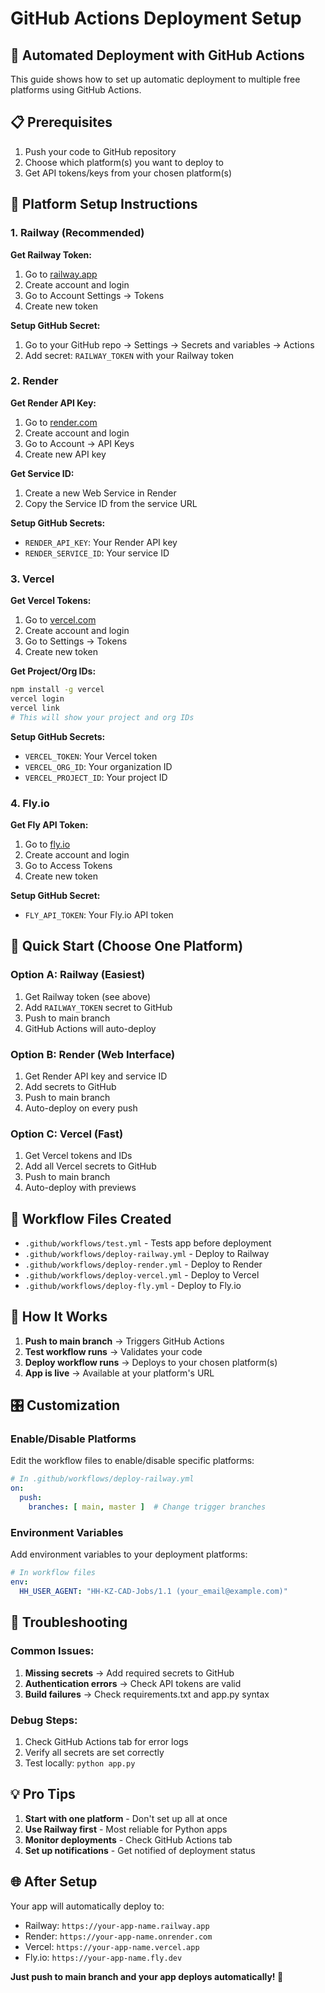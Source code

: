 # GitHub Actions Deployment Setup

## 🚀 Automated Deployment with GitHub Actions

This guide shows how to set up automatic deployment to multiple free platforms using GitHub Actions.

## 📋 Prerequisites

1. Push your code to GitHub repository
2. Choose which platform(s) you want to deploy to
3. Get API tokens/keys from your chosen platform(s)

## 🔧 Platform Setup Instructions

### 1. **Railway** (Recommended)

**Get Railway Token:**
1. Go to [railway.app](https://railway.app)
2. Create account and login
3. Go to Account Settings → Tokens
4. Create new token

**Setup GitHub Secret:**
1. Go to your GitHub repo → Settings → Secrets and variables → Actions
2. Add secret: `RAILWAY_TOKEN` with your Railway token

### 2. **Render**

**Get Render API Key:**
1. Go to [render.com](https://render.com)
2. Create account and login
3. Go to Account → API Keys
4. Create new API key

**Get Service ID:**
1. Create a new Web Service in Render
2. Copy the Service ID from the service URL

**Setup GitHub Secrets:**
- `RENDER_API_KEY`: Your Render API key
- `RENDER_SERVICE_ID`: Your service ID

### 3. **Vercel**

**Get Vercel Tokens:**
1. Go to [vercel.com](https://vercel.com)
2. Create account and login
3. Go to Settings → Tokens
4. Create new token

**Get Project/Org IDs:**
```bash
npm install -g vercel
vercel login
vercel link
# This will show your project and org IDs
```

**Setup GitHub Secrets:**
- `VERCEL_TOKEN`: Your Vercel token
- `VERCEL_ORG_ID`: Your organization ID
- `VERCEL_PROJECT_ID`: Your project ID

### 4. **Fly.io**

**Get Fly API Token:**
1. Go to [fly.io](https://fly.io)
2. Create account and login
3. Go to Access Tokens
4. Create new token

**Setup GitHub Secret:**
- `FLY_API_TOKEN`: Your Fly.io API token

## 🎯 Quick Start (Choose One Platform)

### Option A: Railway (Easiest)
1. Get Railway token (see above)
2. Add `RAILWAY_TOKEN` secret to GitHub
3. Push to main branch
4. GitHub Actions will auto-deploy

### Option B: Render (Web Interface)
1. Get Render API key and service ID
2. Add secrets to GitHub
3. Push to main branch
4. Auto-deploy on every push

### Option C: Vercel (Fast)
1. Get Vercel tokens and IDs
2. Add all Vercel secrets to GitHub
3. Push to main branch
4. Auto-deploy with previews

## 📁 Workflow Files Created

- `.github/workflows/test.yml` - Tests app before deployment
- `.github/workflows/deploy-railway.yml` - Deploy to Railway
- `.github/workflows/deploy-render.yml` - Deploy to Render
- `.github/workflows/deploy-vercel.yml` - Deploy to Vercel
- `.github/workflows/deploy-fly.yml` - Deploy to Fly.io

## 🔄 How It Works

1. **Push to main branch** → Triggers GitHub Actions
2. **Test workflow runs** → Validates your code
3. **Deploy workflow runs** → Deploys to your chosen platform(s)
4. **App is live** → Available at your platform's URL

## 🎛️ Customization

### Enable/Disable Platforms
Edit the workflow files to enable/disable specific platforms:

```yaml
# In .github/workflows/deploy-railway.yml
on:
  push:
    branches: [ main, master ]  # Change trigger branches
```

### Environment Variables
Add environment variables to your deployment platforms:

```yaml
# In workflow files
env:
  HH_USER_AGENT: "HH-KZ-CAD-Jobs/1.1 (your_email@example.com)"
```

## 🚨 Troubleshooting

### Common Issues:
1. **Missing secrets** → Add required secrets to GitHub
2. **Authentication errors** → Check API tokens are valid
3. **Build failures** → Check requirements.txt and app.py syntax

### Debug Steps:
1. Check GitHub Actions tab for error logs
2. Verify all secrets are set correctly
3. Test locally: `python app.py`

## 💡 Pro Tips

1. **Start with one platform** - Don't set up all at once
2. **Use Railway first** - Most reliable for Python apps
3. **Monitor deployments** - Check GitHub Actions tab
4. **Set up notifications** - Get notified of deployment status

## 🌐 After Setup

Your app will automatically deploy to:
- Railway: `https://your-app-name.railway.app`
- Render: `https://your-app-name.onrender.com`
- Vercel: `https://your-app-name.vercel.app`
- Fly.io: `https://your-app-name.fly.dev`

**Just push to main branch and your app deploys automatically! 🎉**
